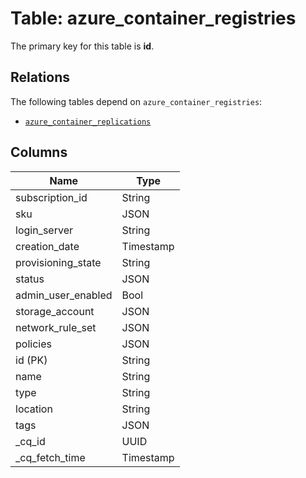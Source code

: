 # Table: azure_container_registries


The primary key for this table is **id**.

## Relations
The following tables depend on `azure_container_registries`:
  - [`azure_container_replications`](azure_container_replications.md)

## Columns
| Name          | Type          |
| ------------- | ------------- |
|subscription_id|String|
|sku|JSON|
|login_server|String|
|creation_date|Timestamp|
|provisioning_state|String|
|status|JSON|
|admin_user_enabled|Bool|
|storage_account|JSON|
|network_rule_set|JSON|
|policies|JSON|
|id (PK)|String|
|name|String|
|type|String|
|location|String|
|tags|JSON|
|_cq_id|UUID|
|_cq_fetch_time|Timestamp|